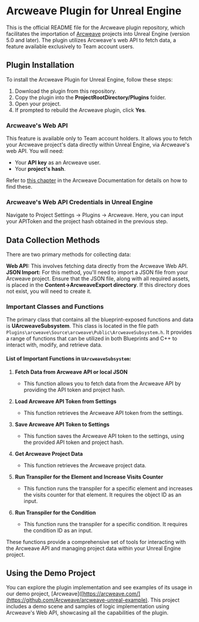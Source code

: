 # Arcweave Plugin for Unreal Engine

This is the official README file for the Arcweave plugin repository, which facilitates the importation of [Arcweave](https://arcweave.com/) projects into Unreal Engine (version 5.0 and later). 
The plugin utilizes Arcweave's web API to fetch data, a feature available exclusively to Team account users.

## Plugin Installation

To install the Arcweave Plugin for Unreal Engine, follow these steps:

1. Download the plugin from this repository.
2. Copy the plugin into the **ProjectRootDirectory/Plugins** folder.
3. Open your project.
4. If prompted to rebuild the Arcweave plugin, click **Yes**.

### Arcweave's Web API

This feature is available only to Team account holders. It allows you to fetch your Arcweave project's data directly within Unreal Engine, via Arcweave's web API. You will need:

- Your **API key** as an Arcweave user.
- Your **project's hash**.

Refer to [this chapter](https://arcweave.com/docs/1.0/api) in the Arcweave Documentation for details on how to find these.

### Arcweave's Web API Credentials in Unreal Engine

Navigate to Project Settings -> Plugins -> Arcweave. Here, you can input your APIToken and the project hash obtained in the previous step.

## Data Collection Methods
There are two primary methods for collecting data:

**Web API:** This involves fetching data directly from the Arcweave Web API.
**JSON Import:** For this method, you'll need to import a JSON file from your Arcweave project. Ensure that the JSON file, along with all required assets, is placed in the **Content->ArcweaveExport directory**. If this directory does not exist, you will need to create it.

### Important Classes and Functions

The primary class that contains all the blueprint-exposed functions and data is **UArcweaveSubsystem**. This class is located in the file path `Plugins\arcweave\Source\arcweave\Public\ArcweaveSubsystem.h`. 
It provides a range of functions that can be utilized in both Blueprints and C++ to interact with, modify, and retrieve data.

#### List of Important Functions in `UArcweaveSubsystem`:

1. **Fetch Data from Arcweave API or local JSON**
   - This function allows you to fetch data from the Arcweave API by providing the API token and project hash.

2. **Load Arcweave API Token from Settings**
   - This function retrieves the Arcweave API token from the settings.

3. **Save Arcweave API Token to Settings**
   - This function saves the Arcweave API token to the settings, using the provided API token and project hash.

4. **Get Arcweave Project Data**
   - This function retrieves the Arcweave project data.

5. **Run Transpiler for the Element and Increase Visits Counter**
   - This function runs the transpiler for a specific element and increases the visits counter for that element. It requires the object ID as an input.

6. **Run Transpiler for the Condition**
   - This function runs the transpiler for a specific condition. It requires the condition ID as an input.

These functions provide a comprehensive set of tools for interacting with the Arcweave API and managing project data within your Unreal Engine project.

## Using the Demo Project

You can explore the plugin implementation and see examples of its usage in our demo project, [Arcweave]([https://arcweave.com/](https://github.com/Arcweave/arcweave-unreal-example). 
This project includes a demo scene and samples of logic implementation using Arcweave's Web API, showcasing all the capabilities of the plugin.
